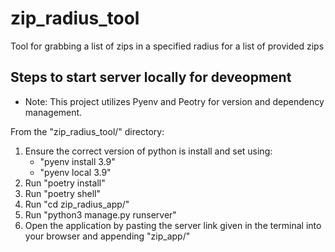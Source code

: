 # zip_radius_tool
Tool for grabbing a list of zips in a specified radius for a list of provided zips

## Steps to start server locally for deveopment

* Note: This project utilizes Pyenv and Peotry for version and dependency management.

From the "zip_radius_tool/" directory:
1) Ensure the correct version of python is install and set using:
	- "pyenv install 3.9"
	- "pyenv local 3.9"
2) Run "poetry install"
1) Run "poetry shell"
2) Run "cd zip_radius_app/"
3) Run "python3 manage.py runserver"
4) Open the application by pasting the server link given in the terminal into your browser and appending "zip_app/"
